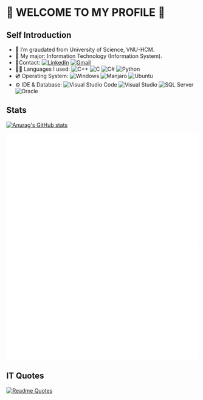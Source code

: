 # 👋 WELCOME TO MY PROFILE 👋

<!--- Introduction --->
## Self Introduction
- 🔭 I’m graudated from University of Science, VNU-HCM.
- 🌱 My major: Information Technology (Information System).
- 🤳Contact:
[![LinkedIn](https://img.shields.io/badge/LinkedIn-0077B5?style=for-the-badge&logo=linkedin&logoColor=white)](https://www.linkedin.com/in/nguy%E1%BB%85n-trung-nguy%C3%AAn-904955229/)
[![Gmail](https://img.shields.io/badge/Gmail-D14836?style=for-the-badge&logo=gmail&logoColor=white)](ntnguyen80202@gmail.com)
- 👨‍💻 Languages I used:
![C++](https://img.shields.io/badge/c++-%2300599C.svg?style=for-the-badge&logo=c%2B%2B&logoColor=white)
![C](https://img.shields.io/badge/c-%2300599C.svg?style=for-the-badge&logo=c&logoColor=white)
![C#](https://img.shields.io/badge/C%23-239120?style=for-the-badge&logo=c-sharp&logoColor=white)
![Python](https://img.shields.io/badge/python-3670A0?style=for-the-badge&logo=python&logoColor=ffdd54)
- 💿 Operating System: 
![Windows](https://img.shields.io/badge/Windows-0078D6?style=for-the-badge&logo=windows&logoColor=white)
![Manjaro](https://img.shields.io/badge/manjaro-35BF5C?style=for-the-badge&logo=manjaro&logoColor=white)
![Ubuntu](https://img.shields.io/badge/Ubuntu-E95420?style=for-the-badge&logo=ubuntu&logoColor=white)
- ⚙️ IDE & Database:
![Visual Studio Code](https://img.shields.io/badge/VSCode-0078D4?style=for-the-badge&logo=visual%20studio%20code&logoColor=white)
![Visual Studio](https://img.shields.io/badge/Visual_Studio-5C2D91?style=for-the-badge&logo=visual%20studio&logoColor=white)
![SQL Server](https://img.shields.io/badge/Microsoft%20SQL%20Server-CC2927?style=for-the-badge&logo=microsoft%20sql%20server&logoColor=white)
![Oracle](https://img.shields.io/badge/Oracle-F80000?style=for-the-badge&logo=Oracle&logoColor=white)

## Stats
<!--- Stats & Graphs --->
[![Anurag's GitHub stats](https://github-readme-stats.vercel.app/api?username=CodingWithEisbar)](https://github.com/anuraghazra/github-readme-stats)
<!--- Language & Overview --->
![LanguageStat](https://github.com/CodingWithEisbar/Overview-Stats/blob/master/generated/languages.svg)
![OverviewStat](https://github.com/CodingWithEisbar/Overview-Stats/blob/master/generated/overview.svg)

## IT Quotes
[![Readme Quotes](https://quotes-github-readme.vercel.app/api?type=horizontal&theme=light)](https://github.com/piyushsuthar/github-readme-quotes)


